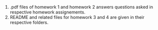 1) .pdf files of homework 1 and homework 2 answers questions asked in respective homework assignements.
2) README and related files for homework 3 and 4 are given in their respective folders.
